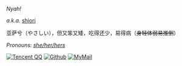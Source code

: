 
_Nyah!_

<i>a.k.a.</i> [shiori](https://mewoth.cyou/)

亚萨兮（やさしい），但又笨又矮，吃得还少，易得病（<del>身轻体弱易推倒</del>）

<i> Pronouns: [she/her/hers](https://pronoun.is/she) </i>
  
[![Tencent QQ](https://img.shields.io/badge/-2316262536-F49898?logo=tencentqq&logoColor=white&style=for-the-badge)](https://qm.qq.com/cgi-bin/qm/qr?k=xfZnhNYoyZUSlceUNqXVe48_ztJKiKnz&noverify=0)
[![Github](https://img.shields.io/badge/-Naynna-181717?logo=github&logoColor=white&style=for-the-badge)](https://github.com/Naynna) 
[![MyMail](https://img.shields.io/badge/-mewoth.cyou-DA70D6?logo=Mail.RU&logoColor=white&style=for-the-badge)](mailto:me@mewoth.cyou)
